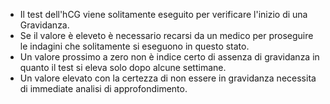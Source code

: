 - Il test dell'hCG viene solitamente eseguito per verificare l'inizio di una Gravidanza. 
- Se il valore è eleveto è necessario recarsi da un medico per proseguire le indagini che solitamente si eseguono in questo stato.
- Un valore prossimo a zero non è indice certo di assenza di gravidanza in quanto il test si eleva solo dopo alcune settimane.
- Un valore elevato con la certezza di non essere in gravidanza necessita di immediate analisi di approfondimento.